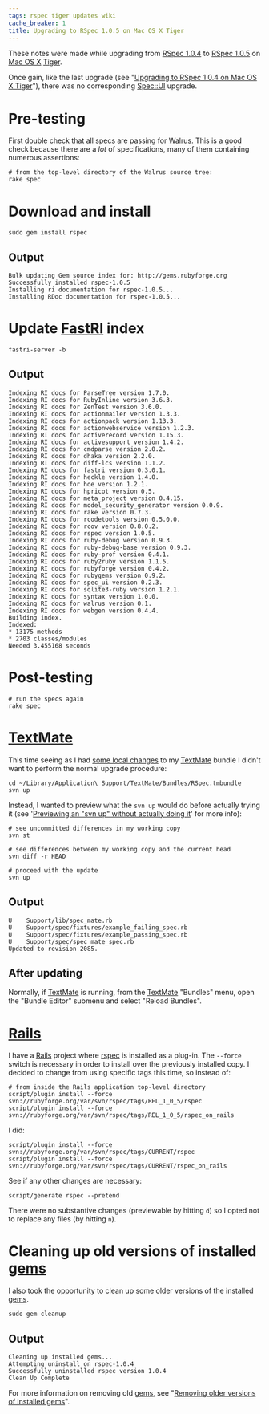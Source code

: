```yaml
---
tags: rspec tiger updates wiki
cache_breaker: 1
title: Upgrading to RSpec 1.0.5 on Mac OS X Tiger
---
```


These notes were made while upgrading from [RSpec 1.0.4](/wiki/RSpec_1.0.4) to [RSpec 1.0.5](/wiki/RSpec_1.0.5) on [Mac OS X](/wiki/Mac_OS_X) [Tiger](/wiki/Tiger).

Once gain, like the last upgrade (see "[Upgrading to RSpec 1.0.4 on Mac OS X Tiger](/wiki/Upgrading_to_RSpec_1.0.4_on_Mac_OS_X_Tiger)"), there was no corresponding [Spec::UI](/wiki/Spec%3a%3aUI) upgrade.

# Pre-testing

First double check that all [specs](/wiki/specs) are passing for [Walrus](/wiki/Walrus). This is a good check because there are a _lot_ of specifications, many of them containing numerous assertions:

    # from the top-level directory of the Walrus source tree:
    rake spec

# Download and install

    sudo gem install rspec

## Output

    Bulk updating Gem source index for: http://gems.rubyforge.org
    Successfully installed rspec-1.0.5
    Installing ri documentation for rspec-1.0.5...
    Installing RDoc documentation for rspec-1.0.5...

# Update [FastRI](/wiki/FastRI) index

    fastri-server -b

## Output

    Indexing RI docs for ParseTree version 1.7.0.
    Indexing RI docs for RubyInline version 3.6.3.
    Indexing RI docs for ZenTest version 3.6.0.
    Indexing RI docs for actionmailer version 1.3.3.
    Indexing RI docs for actionpack version 1.13.3.
    Indexing RI docs for actionwebservice version 1.2.3.
    Indexing RI docs for activerecord version 1.15.3.
    Indexing RI docs for activesupport version 1.4.2.
    Indexing RI docs for cmdparse version 2.0.2.
    Indexing RI docs for dhaka version 2.2.0.
    Indexing RI docs for diff-lcs version 1.1.2.
    Indexing RI docs for fastri version 0.3.0.1.
    Indexing RI docs for heckle version 1.4.0.
    Indexing RI docs for hoe version 1.2.1.
    Indexing RI docs for hpricot version 0.5.
    Indexing RI docs for meta_project version 0.4.15.
    Indexing RI docs for model_security_generator version 0.0.9.
    Indexing RI docs for rake version 0.7.3.
    Indexing RI docs for rcodetools version 0.5.0.0.
    Indexing RI docs for rcov version 0.8.0.2.
    Indexing RI docs for rspec version 1.0.5.
    Indexing RI docs for ruby-debug version 0.9.3.
    Indexing RI docs for ruby-debug-base version 0.9.3.
    Indexing RI docs for ruby-prof version 0.4.1.
    Indexing RI docs for ruby2ruby version 1.1.5.
    Indexing RI docs for rubyforge version 0.4.2.
    Indexing RI docs for rubygems version 0.9.2.
    Indexing RI docs for spec_ui version 0.2.3.
    Indexing RI docs for sqlite3-ruby version 1.2.1.
    Indexing RI docs for syntax version 1.0.0.
    Indexing RI docs for walrus version 0.1.
    Indexing RI docs for webgen version 0.4.4.
    Building index.
    Indexed:
    * 13175 methods
    * 2703 classes/modules
    Needed 3.455168 seconds

# Post-testing

    # run the specs again
    rake spec

# [TextMate](/wiki/TextMate)

This time seeing as I had [some local changes](http://wincent.dev/a/about/wincent/weblog/archives/2007/05/rspec_changes.php) to my [TextMate](/wiki/TextMate) bundle I didn't want to perform the normal upgrade procedure:

    cd ~/Library/Application\ Support/TextMate/Bundles/RSpec.tmbundle
    svn up

Instead, I wanted to preview what the `svn up` would do before actually trying it (see '[Previewing an "svn up" without actually doing it](/wiki/Previewing_an_%22svn_up%22_without_actually_doing_it)' for more info):

    # see uncommitted differences in my working copy
    svn st

    # see differences between my working copy and the current head
    svn diff -r HEAD

    # proceed with the update
    svn up

## Output

    U    Support/lib/spec_mate.rb
    U    Support/spec/fixtures/example_failing_spec.rb
    U    Support/spec/fixtures/example_passing_spec.rb
    U    Support/spec/spec_mate_spec.rb
    Updated to revision 2085.

## After updating

Normally, if [TextMate](/wiki/TextMate) is running, from the [TextMate](/wiki/TextMate) "Bundles" menu, open the "Bundle Editor" submenu and select "Reload Bundles".

# [Rails](/wiki/Rails)

I have a [Rails](/wiki/Rails) project where [rspec](/wiki/rspec) is installed as a plug-in. The `--force` switch is necessary in order to install over the previously installed copy. I decided to change from using specific tags this time, so instead of:

    # from inside the Rails application top-level directory
    script/plugin install --force svn://rubyforge.org/var/svn/rspec/tags/REL_1_0_5/rspec
    script/plugin install --force svn://rubyforge.org/var/svn/rspec/tags/REL_1_0_5/rspec_on_rails

I did:

    script/plugin install --force svn://rubyforge.org/var/svn/rspec/tags/CURRENT/rspec
    script/plugin install --force svn://rubyforge.org/var/svn/rspec/tags/CURRENT/rspec_on_rails

See if any other changes are necessary:

    script/generate rspec --pretend

There were no substantive changes (previewable by hitting `d`) so I opted not to replace any files (by hitting `n`).

# Cleaning up old versions of installed [gems](/wiki/gems)

I also took the opportunity to clean up some older versions of the installed [gems](/wiki/gems).

    sudo gem cleanup

## Output

    Cleaning up installed gems...
    Attempting uninstall on rspec-1.0.4
    Successfully uninstalled rspec version 1.0.4
    Clean Up Complete

For more information on removing old [gems](/wiki/gems), see "[Removing older versions of installed gems](/wiki/Removing_older_versions_of_installed_gems)".
